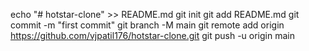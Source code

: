 echo "# hotstar-clone" >> README.md
git init
git add README.md
git commit -m "first commit"
git branch -M main
git remote add origin https://github.com/vjpatil176/hotstar-clone.git
git push -u origin main
